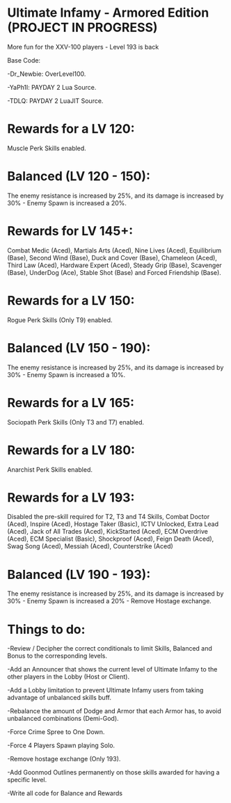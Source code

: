 # Ultimate Infamy - Armored Edition (PROJECT IN PROGRESS)
More fun for the XXV-100 players - Level 193 is back

Base Code:

-Dr_Newbie: OverLevel100.

-YaPh1l: PAYDAY 2 Lua Source.

-TDLQ: PAYDAY 2 LuaJIT Source.

# Rewards for a LV 120: 
Muscle Perk Skills enabled.

# Balanced (LV 120 - 150):
The enemy resistance is increased by 25%, and its damage is increased by 30% - Enemy Spawn is increased a 20%.

# Rewards for LV 145+: 
Combat Medic (Aced), Martials Arts (Aced), Nine Lives (Aced), Equilibrium (Base), Second Wind (Base), Duck and Cover (Base), Chameleon (Aced), Third Law (Aced), Hardware Expert (Aced), Steady Grip (Base), Scavenger (Base), UnderDog (Ace), Stable Shot (Base) and Forced Friendship (Base).

# Rewards for a LV 150: 
Rogue Perk Skills (Only T9) enabled.

# Balanced (LV 150 - 190):
The enemy resistance is increased by 25%, and its damage is increased by 30% - Enemy Spawn is increased a 10%.

# Rewards for a LV 165: 
Sociopath Perk Skills (Only T3 and T7) enabled.

# Rewards for a LV 180: 
Anarchist Perk Skills enabled.

# Rewards for a LV 193: 
Disabled the pre-skill required for T2, T3 and T4 Skills, Combat Doctor (Aced), Inspire (Aced), Hostage Taker (Basic), ICTV Unlocked, Extra Lead (Aced), Jack of All Trades (Aced), KickStarted (Aced), ECM Overdrive (Aced), ECM Specialist (Basic), Shockproof (Aced), Feign Death (Aced), Swag Song (Aced), Messiah (Aced), Counterstrike (Aced)

# Balanced (LV 190 - 193):
The enemy resistance is increased by 25%, and its damage is increased by 30% - Enemy Spawn is increased a 20% - Remove Hostage exchange.

# Things to do:

-Review / Decipher the correct conditionals to limit Skills, Balanced and Bonus to the corresponding levels.

-Add an Announcer that shows the current level of Ultimate Infamy to the other players in the Lobby (Host or Client).

-Add a Lobby limitation to prevent Ultimate Infamy users from taking advantage of unbalanced skills buff.

-Rebalance the amount of Dodge and Armor that each Armor has, to avoid unbalanced combinations (Demi-God).

-Force Crime Spree to One Down.

-Force 4 Players Spawn playing Solo.

-Remove hostage exchange (Only 193).

-Add Goonmod Outlines permanently on those skills awarded for having a specific level.

-Write all code for Balance and Rewards
